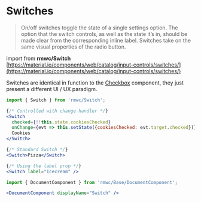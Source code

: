 # Switches

> On/off switches toggle the state of a single settings option. The option that the switch controls, as well as the state it’s in, should be made clear from the corresponding inline label. Switches take on the same visual properties of the radio button.

import from **rmwc/Switch**  
[https://material.io/components/web/catalog/input-controls/switches/](https://material.io/components/web/catalog/input-controls/switches/)

Switches are identical in function to the [Checkbox](checkboxes) component, they just present a different UI / UX paradigm.

```jsx render
import { Switch } from 'rmwc/Switch';

{/* Controlled with change handler */}
<Switch
  checked={!!this.state.cookiesChecked}
  onChange={evt => this.setState({cookiesChecked: evt.target.checked})}>
  Cookies
</Switch>

{/* Standard Switch */}
<Switch>Pizza</Switch>

{/* Using the label prop */}
<Switch label="Icecream" />
```

```jsx renderOnly
import { DocumentComponent } from 'rmwc/Base/DocumentComponent';

<DocumentComponent displayName="Switch" />
```
